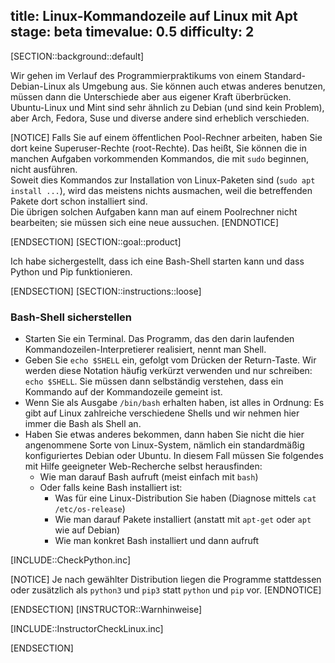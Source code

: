 title: Linux-Kommandozeile auf Linux mit Apt
stage: beta
timevalue: 0.5
difficulty: 2
---
[SECTION::background::default]

Wir gehen im Verlauf des Programmierpraktikums von einem Standard-Debian-Linux als Umgebung aus.
Sie können auch etwas anderes benutzen, müssen dann die Unterschiede aber aus eigener
Kraft überbrücken.
Ubuntu-Linux und Mint sind sehr ähnlich zu Debian (und sind kein Problem),
aber Arch, Fedora, Suse und diverse andere sind erheblich verschieden.

[NOTICE]
Falls Sie auf einem öffentlichen Pool-Rechner arbeiten, haben Sie dort keine
Superuser-Rechte (root-Rechte).
Das heißt, Sie können die in manchen Aufgaben vorkommenden Kommandos, 
die mit `sudo` beginnen, nicht ausführen.  
Soweit dies Kommandos zur Installation von Linux-Paketen sind (`sudo apt install ...`),
wird das meistens nichts ausmachen, weil die betreffenden Pakete dort schon installiert sind.  
Die übrigen solchen Aufgaben kann man auf einem Poolrechner nicht bearbeiten;
sie müssen sich eine neue aussuchen.
[ENDNOTICE]



[ENDSECTION]
[SECTION::goal::product]

Ich habe sichergestellt, dass ich eine Bash-Shell starten kann und
dass Python und Pip funktionieren.

[ENDSECTION]
[SECTION::instructions::loose]

### Bash-Shell sicherstellen

- Starten Sie ein Terminal. 
  Das Programm, das den darin laufenden Kommandozeilen-Interpretierer realisiert,
  nennt man Shell.
- Geben Sie `echo $SHELL` ein, gefolgt vom Drücken der Return-Taste.
  Wir werden diese Notation häufig verkürzt verwenden und nur schreiben: `echo $SHELL`.
  Sie müssen dann selbständig verstehen, dass ein Kommando auf der Kommandozeile gemeint ist.
- Wenn Sie als Ausgabe `/bin/bash` erhalten haben, ist alles in Ordnung: 
  Es gibt auf Linux zahlreiche verschiedene Shells und wir nehmen hier immer die Bash
  als Shell an.
- Haben Sie etwas anderes bekommen, dann haben Sie nicht die hier angenommene
  Sorte von Linux-System, nämlich ein standardmäßig konfiguriertes Debian oder Ubuntu.
  In diesem Fall müssen Sie folgendes mit Hilfe geeigneter Web-Recherche selbst herausfinden:
    - Wie man darauf Bash aufruft (meist einfach mit `bash`)
    - Oder falls keine Bash installiert ist: 
        - Was für eine Linux-Distribution Sie haben (Diagnose mittels `cat /etc/os-release`)
        - Wie man darauf Pakete installiert (anstatt mit `apt-get` oder `apt` wie auf Debian)
        - Wie man konkret Bash installiert und dann aufruft

[INCLUDE::CheckPython.inc]

[NOTICE]
Je nach gewählter Distribution liegen die Programme stattdessen oder zusätzlich als 
`python3` und `pip3` statt `python` und `pip` vor.
[ENDNOTICE]

[ENDSECTION]
[INSTRUCTOR::Warnhinweise]

[INCLUDE::InstructorCheckLinux.inc]

[ENDSECTION]
